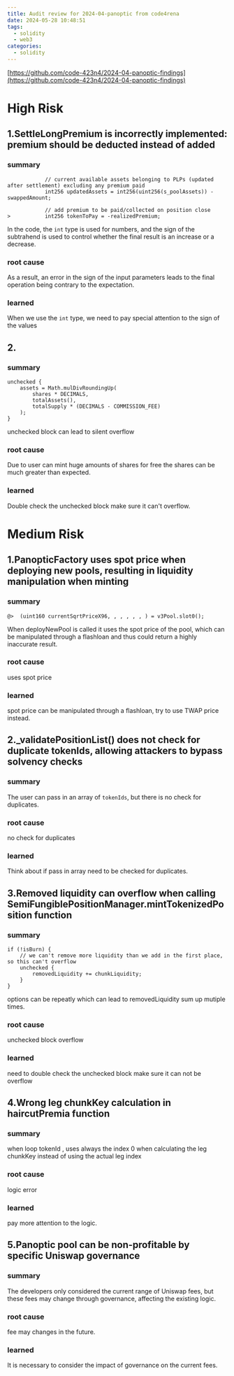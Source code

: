 ```yaml
---
title: Audit review for 2024-04-panoptic from code4rena
date: 2024-05-28 10:48:51
tags:
  - solidity
  - web3
categories:
  - solidity
---
```



[https://github.com/code-423n4/2024-04-panoptic-findings](https://github.com/code-423n4/2024-04-panoptic-findings)

# High Risk

## 1.SettleLongPremium is incorrectly implemented: premium should be deducted instead of added
### summary
```solidity
            // current available assets belonging to PLPs (updated after settlement) excluding any premium paid
            int256 updatedAssets = int256(uint256(s_poolAssets)) - swappedAmount;

            // add premium to be paid/collected on position close
>           int256 tokenToPay = -realizedPremium;
```
In the code, the `int` type is used for numbers, and the sign of the subtrahend is used to control whether the final result is an increase or a decrease.
### root cause
As a result, an error in the sign of the input parameters leads to the final operation being contrary to the expectation.
### learned
When we use the `int` type, we need to pay special attention to the sign of the values
## 2.
### summary
```solidity
unchecked {
    assets = Math.mulDivRoundingUp(
        shares * DECIMALS,
        totalAssets(),
        totalSupply * (DECIMALS - COMMISSION_FEE)
    );
}
```
unchecked block can lead to silent overflow
### root cause
Due to user can mint huge amounts of shares for free the shares can be much greater than expected.
### learned
Double check the unchecked block make sure it can't overflow.

# Medium Risk

## 1.PanopticFactory uses spot price when deploying new pools, resulting in liquidity manipulation when minting
### summary
```solidity
@>	(uint160 currentSqrtPriceX96, , , , , , ) = v3Pool.slot0();
```
When deployNewPool is called it uses the spot price of the pool, which can be manipulated through a flashloan and thus could return a highly inaccurate result.
### root cause
uses spot price
### learned
spot price can be manipulated through a flashloan, try to use TWAP price instead.

## 2._validatePositionList() does not check for duplicate tokenIds, allowing attackers to bypass solvency checks
### summary
The user can pass in an array of `tokenIds`, but there is no check for duplicates.
### root cause
no check for duplicates
### learned
Think about if pass in array need to be checked for duplicates.
## 3.Removed liquidity can overflow when calling SemiFungiblePositionManager.mintTokenizedPosition function
### summary
```solidity
if (!isBurn) {
    // we can't remove more liquidity than we add in the first place, so this can't overflow
    unchecked {
        removedLiquidity += chunkLiquidity;
    }
}
```
options can be repeatly which can lead to removedLiquidity sum up mutiple times.
### root cause
unchecked block overflow
### learned
need to double check the unchecked block make sure it can not be overflow

## 4.Wrong leg chunkKey calculation in haircutPremia function
### summary
when loop tokenId , uses always the index 0 when calculating the leg chunkKey instead of using the actual leg index 
### root cause
logic error
### learned
pay more attention to the logic.
## 5.Panoptic pool can be non-profitable by specific Uniswap governance
### summary
The developers only considered the current range of Uniswap fees, but these fees may change through governance, affecting the existing logic.
### root cause
fee may changes in the future.
### learned
It is necessary to consider the impact of governance on the current fees.